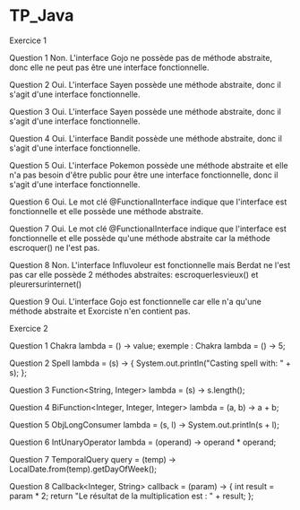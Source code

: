# TP_Java

Exercice 1

Question 1
Non. L'interface Gojo ne possède pas de méthode abstraite, donc elle ne peut pas être une interface fonctionnelle.

Question 2
Oui. L'interface Sayen possède une méthode abstraite, donc il s'agit d'une interface fonctionnelle.

Question 3
Oui. L'interface Sayen possède une méthode abstraite, donc il s'agit d'une interface fonctionnelle.

Question 4
Oui. L'interface Bandit possède une méthode abstraite, donc il s'agit d'une interface fonctionnelle.

Question 5
Oui. L'interface Pokemon possède une méthode abstraite et elle n'a pas besoin d'être public pour être une interface fonctionnelle, donc il s'agit d'une interface fonctionnelle.

Question 6
Oui. Le mot clé @FunctionalInterface indique que l'interface est fonctionnelle et elle possède une méthode abstraite.

Question 7
Oui. Le mot clé @FunctionalInterface indique que l'interface est fonctionnelle et elle possède qu'une méthode abstraite car la méthode escroquer() ne l'est pas.

Question 8
Non. L'interface Influvoleur est fonctionnelle mais Berdat ne l'est pas car elle possède 2 méthodes abstraites: escroquerlesvieux() et pleurersurinternet()

Question 9
Oui. L'interface Gojo est fonctionnelle car elle n'a qu'une méthode abstraite et Exorciste n'en contient pas.


Exercice 2

Question 1
Chakra<T> lambda = () -> value;
exemple :
Chakra<Integer> lambda = () -> 5;

Question 2
Spell<String> lambda = (s) -> {
    System.out.println("Casting spell with: " + s);
};

Question 3
Function<String, Integer> lambda = (s) -> s.length();

Question 4
BiFunction<Integer, Integer, Integer> lambda = (a, b) -> a + b;

Question 5
ObjLongConsumer<String> lambda = (s, l) -> System.out.println(s + l);

Question 6
IntUnaryOperator lambda = (operand) -> operand * operand;

Question 7
TemporalQuery<DayOfWeek> query = (temp) -> LocalDate.from(temp).getDayOfWeek();

Question 8
Callback<Integer, String> callback = (param) -> {
    int result = param * 2;
    return "Le résultat de la multiplication est : " + result;
};



